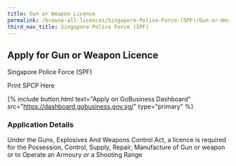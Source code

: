 ```yaml
---
title: Gun or Weapon Licence
permalink: /browse-all-licences/Singapore-Police-Force-(SPF)/Gun-or-Weapon-Licence
third_nav_title: Singapore Police Force (SPF)
---
```


## Apply for Gun or Weapon Licence

Singapore Police Force (SPF)

Print SPCP Here


{% include button.html text="Apply on GoBusiness Dashboard" src="https://dashboard.gobusiness.gov.sg/" type="primary" %}

### Application Details

Under the Guns, Explosives And Weapons Control Act, a licence is required for the Possession, Control, Supply, Repair, Manufacture of Gun or weapon or to Operate an Armoury or a Shooting Range 

